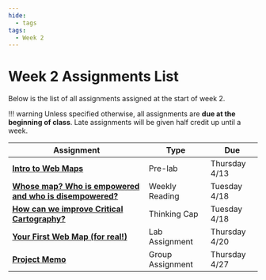 ```yaml
---
hide:
  - tags
tags:
  - Week 2
---
```

# Week 2 Assignments List

Below is the list of all assignments assigned at the start of week 2.

!!! warning
    Unless specified otherwise, all assignments are **due at the beginning of class**. Late assignments will be given half credit up until a week.

|Assignment|Type|Due|
|-----------|----|---|
|[**Intro to Web Maps**](./prelab.md)|Pre-lab|Thursday 4/13|
|[**Whose map? Who is empowered and who is disempowered?**](./reading.md)|Weekly Reading|Tuesday 4/18|
|[**How can we improve Critical Cartography?**](./thinking_cap.md)|Thinking Cap|Tuesday 4/18|
|[**Your First Web Map (for real!)**](./lab_assignment.md)|Lab Assignment|Thursday 4/20|
|[**Project Memo**](./group_assignment.md)|Group Assignment|Thursday 4/27|
